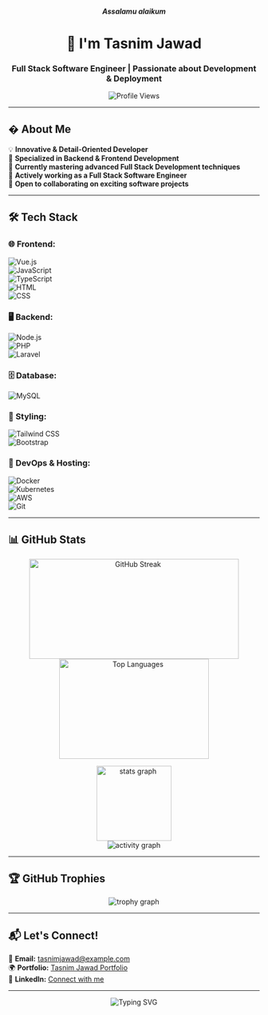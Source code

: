 <h5 align="center">Assalamu alaikum</h5>
<h1 align="center">👋 I'm Tasnim Jawad</h1>
<h3 align="center">Full Stack Software Engineer | Passionate about Development & Deployment</h3>

<p align="center">
  <img src="https://komarev.com/ghpvc/?username=tasnim-jawad&label=Profile%20Views&color=ff69b4&style=flat-square" alt="Profile Views" />
</p>

---

## � About Me

💡 **Innovative & Detail-Oriented Developer**  
🎯 **Specialized in Backend & Frontend Development**  
🌱 **Currently mastering advanced Full Stack Development techniques**  
💼 **Actively working as a Full Stack Software Engineer**  
🤝 **Open to collaborating on exciting software projects**

---

## 🛠️ Tech Stack

### **🌐 Frontend:**
![Vue.js](https://img.shields.io/badge/Vue.js-4FC08D?style=for-the-badge&logo=vue.js&logoColor=white)  
![JavaScript](https://img.shields.io/badge/JavaScript-F7DF1E?style=for-the-badge&logo=javascript&logoColor=black)  
![TypeScript](https://img.shields.io/badge/TypeScript-007ACC?style=for-the-badge&logo=typescript&logoColor=white)  
![HTML](https://img.shields.io/badge/HTML-E34F26?style=for-the-badge&logo=html5&logoColor=white)  
![CSS](https://img.shields.io/badge/CSS-1572B6?style=for-the-badge&logo=css3&logoColor=white)

### **🖥️ Backend:**

![Node.js](https://img.shields.io/badge/Node.js-339933?style=for-the-badge&logo=node.js&logoColor=white)   
![PHP](https://img.shields.io/badge/PHP-777BB4?style=for-the-badge&logo=php&logoColor=white)  
![Laravel](https://img.shields.io/badge/Laravel-EA4C89?style=for-the-badge&logo=laravel&logoColor=white)

### **🗄️ Database:**

![MySQL](https://img.shields.io/badge/MySQL-4479A1?style=for-the-badge&logo=mysql&logoColor=white)

### **🎨 Styling:**

![Tailwind CSS](https://img.shields.io/badge/Tailwind_CSS-06B6D4?style=for-the-badge&logo=tailwindcss&logoColor=white)  
![Bootstrap](https://img.shields.io/badge/Bootstrap-563D7C?style=for-the-badge&logo=bootstrap&logoColor=white)

### **🔧 DevOps & Hosting:**

![Docker](https://img.shields.io/badge/Docker-2496ED?style=for-the-badge&logo=docker&logoColor=white)  
![Kubernetes](https://img.shields.io/badge/Kubernetes-326CE5?style=for-the-badge&logo=kubernetes&logoColor=white)  
![AWS](https://img.shields.io/badge/AWS-232F3E?style=for-the-badge&logo=amazonwebservices&logoColor=white)  
![Git](https://img.shields.io/badge/Git-F05032?style=for-the-badge&logo=git&logoColor=white)

---

## 📊 GitHub Stats

<p align="center">
  <img src="https://streak-stats.demolab.com/?user=tasnim-jawad&cache_seconds=86400" alt="GitHub Streak" width="420" height="200"/>
  <img src="https://github-readme-stats.vercel.app/api/top-langs?username=tasnim-jawad&show_icons=true&locale=en&layout=compact" alt="Top Languages" width="300" height="200" />
</p>

<div align="center">
  <img src="https://github-readme-stats.vercel.app/api?username=tasnim-jawad&hide_title=false&hide_rank=false&show_icons=true&include_all_commits=true&count_private=true&disable_animations=false&theme=vue&locale=en&hide_border=false" height="150" alt="stats graph"  />
</div>

<div align="center">
  <img src="https://github-readme-activity-graph.vercel.app/graph?username=tasnim-jawad&theme=vue&hide_border=false&hide_title=false" alt="activity graph"  />
</div>

---

## 🏆 GitHub Trophies

<div align="center">
  <img src="https://github-profile-trophy.vercel.app/?username=tasnim-jawad&theme=vue&no-frame=false&no-bg=false&margin-w=4" alt="trophy graph"  />
</div>

---

## 📬 Let's Connect!

📧 **Email:** [tasnimjawad@example.com](mailto:tasnimjawad@example.com)  
🌍 **Portfolio:** [Tasnim Jawad Portfolio](https://tasnim-jawad.github.io)  
💼 **LinkedIn:** [Connect with me](https://linkedin.com/in/tasnim-jawad)

---

<p align="center">
  <img src="https://readme-typing-svg.herokuapp.com?font=Fira+Code&size=22&pause=1000&color=00FF00&width=560&lines=Let's+build+something+amazing+together!+🚀;Full+Stack+Developer+from+Bangladesh+🇧🇩;Always+learning+new+technologies+💡" alt="Typing SVG" />
</p>
